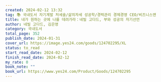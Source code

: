 ```yaml
---
created: 2024-02-12 13:32
tag: 📚 국내도서 자기계발 처세술/삶의자세 성공학/경력관리 경제경영 CEO/비즈니스맨
title: 내가 원하는 곳에 나를 데려가라：네빌 고다드, 부와 성공의 자기선언
author: 네빌 고다드, 김은영
category: 국내도서
total_page: 352
publish_date: 2024-01-31
cover_url: https://image.yes24.com/goods/124702295/XL
status: to_read
start_read_date: 2024-02-12
finish_read_date: 2024-02-12
my_rate: 0
book_note: ""
book_url: https://www.yes24.com/Product/Goods/124702295
---
```



